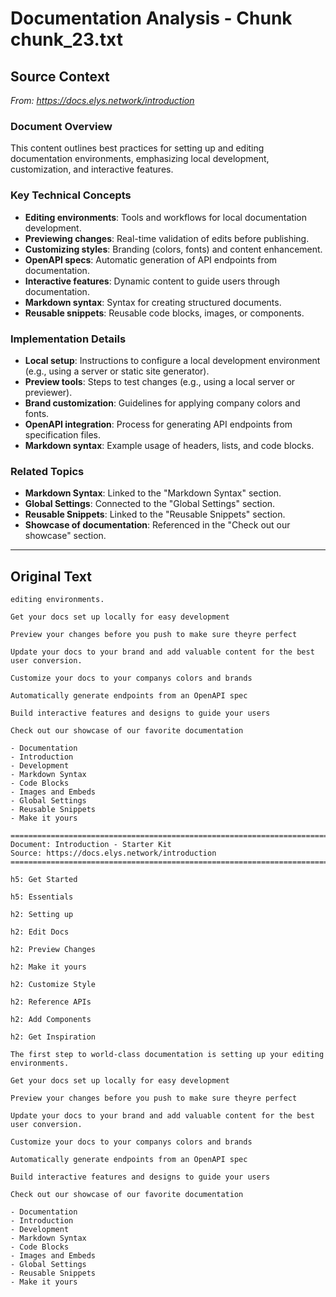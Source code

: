 # Documentation Analysis - Chunk chunk_23.txt

## Source Context
*From: https://docs.elys.network/introduction*

### Document Overview  
This content outlines best practices for setting up and editing documentation environments, emphasizing local development, customization, and interactive features.  

### Key Technical Concepts  
- **Editing environments**: Tools and workflows for local documentation development.  
- **Previewing changes**: Real-time validation of edits before publishing.  
- **Customizing styles**: Branding (colors, fonts) and content enhancement.  
- **OpenAPI specs**: Automatic generation of API endpoints from documentation.  
- **Interactive features**: Dynamic content to guide users through documentation.  
- **Markdown syntax**: Syntax for creating structured documents.  
- **Reusable snippets**: Reusable code blocks, images, or components.  

### Implementation Details  
- **Local setup**: Instructions to configure a local development environment (e.g., using a server or static site generator).  
- **Preview tools**: Steps to test changes (e.g., using a local server or previewer).  
- **Brand customization**: Guidelines for applying company colors and fonts.  
- **OpenAPI integration**: Process for generating API endpoints from specification files.  
- **Markdown syntax**: Example usage of headers, lists, and code blocks.  

### Related Topics  
- **Markdown Syntax**: Linked to the "Markdown Syntax" section.  
- **Global Settings**: Connected to the "Global Settings" section.  
- **Reusable Snippets**: Linked to the "Reusable Snippets" section.  
- **Showcase of documentation**: Referenced in the "Check out our showcase" section.

---

## Original Text
```
editing environments.

Get your docs set up locally for easy development

Preview your changes before you push to make sure theyre perfect

Update your docs to your brand and add valuable content for the best user conversion.

Customize your docs to your companys colors and brands

Automatically generate endpoints from an OpenAPI spec

Build interactive features and designs to guide your users

Check out our showcase of our favorite documentation

- Documentation
- Introduction
- Development
- Markdown Syntax
- Code Blocks
- Images and Embeds
- Global Settings
- Reusable Snippets
- Make it yours

================================================================================
Document: Introduction - Starter Kit
Source: https://docs.elys.network/introduction
================================================================================

h5: Get Started

h5: Essentials

h2: Setting up

h2: Edit Docs

h2: Preview Changes

h2: Make it yours

h2: Customize Style

h2: Reference APIs

h2: Add Components

h2: Get Inspiration

The first step to world-class documentation is setting up your editing environments.

Get your docs set up locally for easy development

Preview your changes before you push to make sure theyre perfect

Update your docs to your brand and add valuable content for the best user conversion.

Customize your docs to your companys colors and brands

Automatically generate endpoints from an OpenAPI spec

Build interactive features and designs to guide your users

Check out our showcase of our favorite documentation

- Documentation
- Introduction
- Development
- Markdown Syntax
- Code Blocks
- Images and Embeds
- Global Settings
- Reusable Snippets
- Make it yours
```